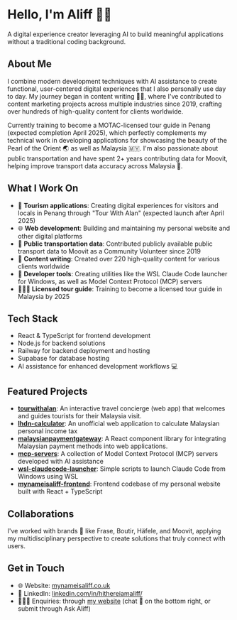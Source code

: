 # Hello, I'm Aliff 👋🏻

A digital experience creator leveraging AI to build meaningful applications without a traditional coding background.

## About Me

I combine modern development techniques with AI assistance to create functional, user-centered digital experiences that I also personally use day to day. My journey began in content writing ✍🏻, where I've contributed to content marketing projects across multiple industries since 2019, crafting over hundreds of high-quality content for clients worldwide.

Currently training to become a MOTAC-licensed tour guide in Penang (expected completion April 2025), which perfectly complements my technical work in developing applications for showcasing the beauty of the Pearl of the Orient 🌏 as well as Malaysia 🇲🇾. I'm also passionate about public transportation and have spent 2+ years contributing data for Moovit, helping improve transport data accuracy across Malaysia 🚌.

## What I Work On

- 🧳 **Tourism applications**: Creating digital experiences for visitors and locals in Penang through "Tour With Alan" (expected launch after April 2025)
- 🌐 **Web development**: Building and maintaining my personal website and other digital platforms
- 🚌 **Public transportation data**: Contributed publicly available public transport data to Moovit as a Community Volunteer since 2019
- 📝 **Content writing**: Created over 220 high-quality content for various clients worldwide
- 🔧 **Developer tools**: Creating utilities like the WSL Claude Code launcher for Windows, as well as Model Context Protocol (MCP) servers
- 🙋🏻‍♂️ **Licensed tour guide**: Training to become a licensed tour guide in Malaysia by 2025

## Tech Stack

- React & TypeScript for frontend development
- Node.js for backend solutions
- Railway for backend deployment and hosting
- Supabase for database hosting
- AI assistance for enhanced development workflows 💻

## Featured Projects

- **[tourwithalan](https://github.com/hithereiamaliff/tourwithalan)**: An interactive travel concierge (web app) that welcomes and guides tourists for their Malaysia visit.
- **[lhdn-calculator](https://github.com/hithereiamaliff/lhdn-calculator)**: An unofficial web application to calculate Malaysian personal income tax
- **[malaysianpaymentgateway](https://github.com/hithereiamaliff/malaysianpaymentgateway)**: A React component library for integrating Malaysian payment methods into web applications.
- **[mcp-servers](https://github.com/hithereiamaliff/mcp-servers)**: A collection of Model Context Protocol (MCP) servers developed with AI assistance
- **[wsl-claudecode-launcher](https://github.com/hithereiamaliff/wsl-claudecode-launcher)**: Simple scripts to launch Claude Code from Windows using WSL
- **[mynameisaliff-frontend](https://github.com/hithereiamaliff/mynameisaliff-frontend)**: Frontend codebase of my personal website built with React + TypeScript

## Collaborations

I've worked with brands 🤝 like Frase, Boutir, Häfele, and Moovit, applying my multidisciplinary perspective to create solutions that truly connect with users.

## Get in Touch

- 🌐 Website: [mynameisaliff.co.uk](https://mynameisaliff.co.uk?utm_source=github&utm_medium=referral&utm_campaign=profile_link)
- 📲 LinkedIn: [linkedin.com/in/hithereiamaliff/](https://www.linkedin.com/in/hithereiamaliff/)
- 🙋🏻‍♂️ Enquiries: through [my website](https://mynameisaliff.co.uk?utm_source=github&utm_medium=referral&utm_campaign=profile_link) (chat 💬 on the bottom right, or submit through Ask Aliff)
